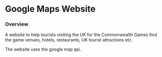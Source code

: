 # Google Maps Website

### Overview
A website to help tourists visiting the UK for the Commonwealth Games find the game venues, hotels, restaurants, UK tourist attractions etc.

The website uses the google map api.